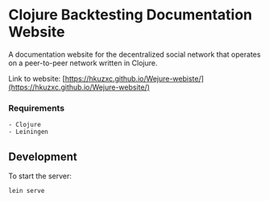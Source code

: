 # Clojure Backtesting Documentation Website

A documentation website for the decentralized social network that operates on a peer-to-peer network written in Clojure.

Link to website: [https://hkuzxc.github.io/Wejure-webiste/](https://hkuzxc.github.io/Wejure-website/)

### Requirements

```
- Clojure
- Leiningen
```

## Development

To start the server:
```
lein serve
```


